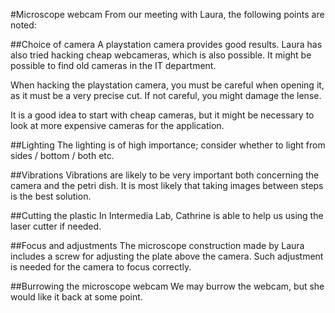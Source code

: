 #Microscope webcam
From our meeting with Laura, the following points are noted:

##Choice of camera
A playstation camera provides good results. Laura has also tried hacking cheap
webcameras, which is also possible. It might be possible to find old cameras in
the IT department.

When hacking the playstation camera, you must be careful when opening it, as it
must be a very precise cut. If not careful, you might damage the lense.

It is a good idea to start with cheap cameras, but it might be necessary to look
at more expensive cameras for the application.

##Lighting
The lighting is of high importance; consider whether to light from sides /
bottom / both etc.

##Vibrations
Vibrations are likely to be very important both concerning the camera and the
petri dish. It is most likely that taking images between steps is the best
solution.

##Cutting the plastic
In Intermedia Lab, Cathrine is able to help us using the laser cutter if needed.

##Focus and adjustments
The microscope construction made by Laura includes a screw for adjusting the
plate above the camera. Such adjustment is needed for the camera to focus
correctly.

##Burrowing the microscope webcam
We may burrow the webcam, but she would like it back at some point.
